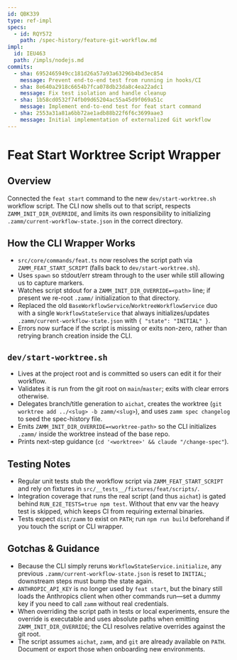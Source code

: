 ```yaml
---
id: QBK339
type: ref-impl
specs:
  - id: RQY572
    path: /spec-history/feature-git-workflow.md
impl:
  id: IEU463
  path: /impls/nodejs.md
commits:
  - sha: 6952465949cc181d26a57a93a63296b4bd3ec854
    message: Prevent end-to-end test from running in hooks/CI
  - sha: 8e640a2918c6654b7fca078db23da8c4ea22adc1
    message: Fix test isolation and handle cleanup
  - sha: 1b58cd0532f74fb09d65204ac55a45d9f069a51c
    message: Implement end-to-end test for feat start command
  - sha: 2553a31a81a6bb72ae1adb88b22f6f6c3699aae3
    message: Initial implementation of externalized Git workflow
---
```


# Feat Start Worktree Script Wrapper

## Overview

Connected the `feat start` command to the new `dev/start-worktree.sh` workflow script. The CLI now shells out to that script, respects `ZAMM_INIT_DIR_OVERRIDE`, and limits its own responsibility to initializing `.zamm/current-workflow-state.json` in the correct directory.

## How the CLI Wrapper Works

- `src/core/commands/feat.ts` now resolves the script path via `ZAMM_FEAT_START_SCRIPT` (falls back to `dev/start-worktree.sh`).
- Uses `spawn` so stdout/err stream through to the user while still allowing us to capture markers.
- Watches script stdout for a `ZAMM_INIT_DIR_OVERRIDE=<path>` line; if present we re-root `.zamm/` initialization to that directory.
- Replaced the old `BaseWorkflowService`/`WorktreeWorkflowService` duo with a single `WorkflowStateService` that always initializes/updates `.zamm/current-workflow-state.json` with `{ "state": "INITIAL" }`.
- Errors now surface if the script is missing or exits non-zero, rather than retrying branch creation inside the CLI.

## `dev/start-worktree.sh`

- Lives at the project root and is committed so users can edit it for their workflow.
- Validates it is run from the git root on `main`/`master`; exits with clear errors otherwise.
- Delegates branch/title generation to `aichat`, creates the worktree (`git worktree add ../<slug> -b zamm/<slug>`), and uses `zamm spec changelog` to seed the spec-history file.
- Emits `ZAMM_INIT_DIR_OVERRIDE=<worktree-path>` so the CLI initializes `.zamm/` inside the worktree instead of the base repo.
- Prints next-step guidance (`cd '<worktree>' && claude "/change-spec"`).

## Testing Notes

- Regular unit tests stub the workflow script via `ZAMM_FEAT_START_SCRIPT` and rely on fixtures in `src/__tests__/fixtures/feat/scripts/`.
- Integration coverage that runs the real script (and thus `aichat`) is gated behind `RUN_E2E_TESTS=true npm test`. Without that env var the heavy test is skipped, which keeps CI from requiring external binaries.
- Tests expect `dist/zamm` to exist on `PATH`; run `npm run build` beforehand if you touch the script or CLI wrapper.

## Gotchas & Guidance

- Because the CLI simply reruns `WorkflowStateService.initialize`, any previous `.zamm/current-workflow-state.json` is reset to `INITIAL`; downstream steps must bump the state again.
- `ANTHROPIC_API_KEY` is no longer used by `feat start`, but the binary still loads the Anthropics client when other commands run—set a dummy key if you need to call `zamm` without real credentials.
- When overriding the script path in tests or local experiments, ensure the override is executable and uses absolute paths when emitting `ZAMM_INIT_DIR_OVERRIDE`; the CLI resolves relative overrides against the git root.
- The script assumes `aichat`, `zamm`, and `git` are already available on `PATH`. Document or export those when onboarding new environments.
